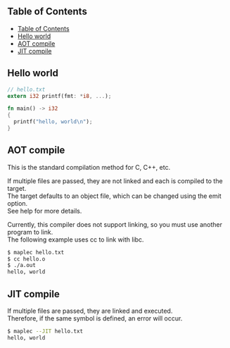 ## Table of Contents
- [Table of Contents](#table-of-contents)
- [Hello world](#hello-world)
- [AOT compile](#aot-compile)
- [JIT compile](#jit-compile)

## Hello world
```rust
// hello.txt
extern i32 printf(fmt: *i8, ...);

fn main() -> i32
{
  printf("hello, world\n");
}
```

## AOT compile
This is the standard compilation method for C, C++, etc.<br/>

If multiple files are passed, they are not linked and each is compiled to the target.<br/>
The target defaults to an object file, which can be changed using the emit option.<br/>
See help for more details.<br/>

Currently, this compiler does not support linking, so you must use another program to link.<br/>
The following example uses cc to link with libc.
```bash
$ maplec hello.txt
$ cc hello.o
$ ./a.out
hello, world
```

## JIT compile
If multiple files are passed, they are linked and executed.<br/>
Therefore, if the same symbol is defined, an error will occur.
```bash
$ maplec --JIT hello.txt
hello, world
```

